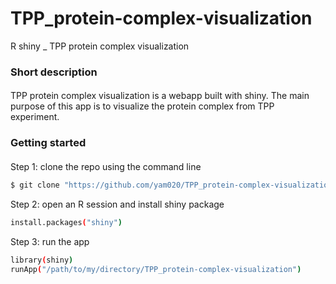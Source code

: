 # TPP_protein-complex-visualization
R shiny _ TPP protein complex visualization
### Short description 
#### 
TPP protein complex visualization is a webapp built with shiny. The main purpose of this app is to visualize the protein complex from TPP experiment.


### Getting started  
#### 
Step 1: clone the repo using the command line
```bash
$ git clone "https://github.com/yam020/TPP_protein-complex-visualization.git"
```
Step 2: open an R session and install shiny package 
```bash
install.packages("shiny")
```
Step 3: run the app 
```bash
library(shiny)
runApp("/path/to/my/directory/TPP_protein-complex-visualization")
```
